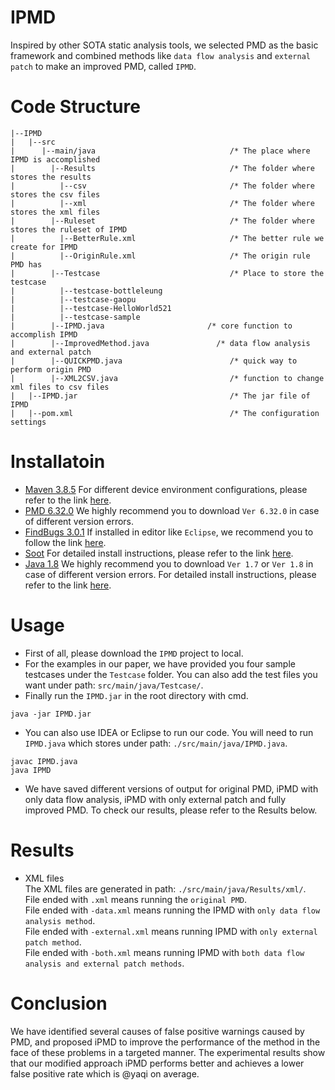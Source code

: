 IPMD
=====
Inspired by other SOTA static analysis tools, we selected PMD as the basic framework and combined methods like `data flow analysis` and `external patch` to make an improved PMD, called `IPMD`.

# Code Structure
```
|--IPMD
|   |--src                                       
|      |--main/java                              /* The place where IPMD is accomplished
|        |--Results                              /* The folder where stores the results
|          |--csv                                /* The folder where stores the csv files
|          |--xml                                /* The folder where stores the xml files
|        |--Ruleset                              /* The folder where stores the ruleset of IPMD
|          |--BetterRule.xml                     /* The better rule we create for IPMD
|          |--OriginRule.xml                     /* The origin rule PMD has
|        |--Testcase                             /* Place to store the testcase
|          |--testcase-bottleleung
|          |--testcase-gaopu
|          |--testcase-HelloWorld521
|          |--testcase-sample   
|        |--IPMD.java                       /* core function to accomplish IPMD
|        |--ImprovedMethod.java               /* data flow analysis and external patch
|        |--QUICKPMD.java                        /* quick way to perform origin PMD
|        |--XML2CSV.java                         /* function to change xml files to csv files 
|   |--IPMD.jar                                  /* The jar file of IPMD
|   |--pom.xml                                   /* The configuration settings
```


# Installatoin
* [Maven 3.8.5](https://maven.apache.org/download.cgi) For different device environment configurations, please refer to the link [here](https://blog.csdn.net/m0_69128987/article/details/123948671).
* [PMD 6.32.0](https://pmd.github.io/#downloads) We highly recommend you to download `Ver 6.32.0` in case of different version errors.
* [FindBugs 3.0.1](http://findbugs.sourceforge.net/downloads.html) If installed in editor like `Eclipse`, we recommend you to follow the link [here](https://www.cnblogs.com/kingsonfu/p/12420590.html).
* [Soot](https://www.sable.mcgill.ca/soot/soot_download.html) For detailed install instructions, please refer to the link [here](https://mayuwan.github.io/2018/05/08/soot/).
* [Java 1.8](https://www.oracle.com/java/technologies/downloads/#java8) We highly recommend you to download `Ver 1.7` or `Ver 1.8` in case of different version errors. For detailed install instructions, please refer to the link [here](https://zhuanlan.zhihu.com/p/51238480).
# Usage
* First of all, please download the `IPMD` project to local.
* For the examples in our paper, we have provided you four sample testcases under the `Testcase` folder. You can also add the test files you want under path: `src/main/java/Testcase/`. 
* Finally run the `IPMD.jar` in the root directory with cmd.
```
java -jar IPMD.jar
```
* You can also use IDEA or Eclipse to run our code. You will need to run `IPMD.java` which stores under path: `./src/main/java/IPMD.java`.
```
javac IPMD.java
java IPMD
```
* We have saved different versions of output for original PMD, iPMD with only data flow analysis, iPMD with only external patch and fully improved PMD. To check our results, please refer to the Results below.
# Results
* XML files\
The XML files are generated in path: `./src/main/java/Results/xml/`.\
File ended with `.xml` means running the `original PMD`.\
File ended with `-data.xml` means running the IPMD with `only data flow analysis method`.\
File ended with `-external.xml` means running IPMD with `only external patch method`.\
File ended with `-both.xml` means running IPMD with `both data flow analysis and external patch methods`.

# Conclusion
We have identified several causes of false positive warnings caused by PMD, and proposed iPMD to improve the performance of the method in the face of these problems in a targeted manner. The experimental results show that our modified approach iPMD performs better and achieves a lower false positive rate which is @yaqi on average.
